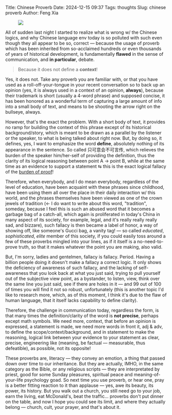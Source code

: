 Title: Chinese Proverb
Date: 2024-12-15 09:37
Tags: thoughts
Slug: chinese proverb
Author: Feng Xia

<figure class="col s12">
  <img src="images/DSC_3187.JPG"/>
</figure>


All of sudden last night I started to realize what is wrong w/ the
Chinese logics, and why Chinese language env today is so polluted with
such even though they all appear to be so, correct &mdash; because the
usage of proverb which has been inherited from so-acclaimed hundreds
or even thousands of years of historical development, is fundamentally
**flawed** in the sense of communication, and **in particular**,
debate.

> Because it does not define a **context**!

Yes, it does not. Take any proverb you are familiar with, or that you
have used as a roll-off-your-tongue in your recent conversation so to
back up an opinion (yes, it is always used in a context of an opinion,
**always**), because their trademark is short (usually a 4-word
phrase) and supposed concise, it has been honored as a wonderful term
of capturing a large amount of info into a small body of text, and
means to be shooting the arrow right on the bullseye, always.

However, that's the exact the problem. With a short body of text, it
provides no ramp for building the context of this phrase except of its
historical background/story, which is meant to be drawn as a parallel
by the listener or the speaker, to what is being talked about right
now. But, by doing so, it defines, yes, I want to emphasize the word
**define**, absolutely nothing of its appearance in the sentence. So
called 只可意会不可言传, which relieves the burden of the speaker
him/her-self of providing the definition, thus the clarity of its
logical reasoning between point A &rarr; point B, while at the same
time as an evidence to support a statement &lrarr; this is the exact
logical fallacy of the [burden of proof][2]!

Therefore, when everybody, and I do mean everybody, regardless of the
level of education, have been acquaint with these phrases since
childhood, have been using them all over the place in their daily
interaction w/ this world, and the phrases themselves have been viewed
as one of the crown jewels of tradition (&larr; I do want to write
about this word, "tradition", someday, because I feel this is such an
abused word that it becomes a garbage bag of a catch-all, which again
is proliferated in today's China in many aspect of its society, for
example, legal, and it's really really really sad, and bizzare), such
fallacy is then became a label of honor, a way of showing off, like
someone's Gucci bag, a vanity tag! &mdash; so called _educated_,
_sophisticated_, _elite_ member of this society, if you could easily
toss around a few of these proverbs mingled into your lines, as if it
itself is a no-need-to-prove truth, so that it makes whatever the
point you are making, also valid.

But, I'm sorry, ladies and gentelmen, fallacy is
fallacy. Period. Having a billion people doing it doesn't make a
fallacy a correct logic. It only shows the deficiency of awareness of
such fallacy, and the lacking of self-awareness that you look back at
what you just said, trying to pull yourself out of the subjective view
point, as a bystander, to listen, view, think over the same line you
just said, see if there are holes in it &mdash; and 99 out of 100 of
times you will find it not so robust, unfortunately (this is another
topic I'd like to research more, which, as of this moment, I think
it's due to the flaw of human language, that it itself lacks
capability to define clarity).

Therefore, the challenge in communication today, regardless the form,
is that many times the definition/clarity of the word is **not
precise**, perhaps except math symbols. We need more, context, that
before an opinion is expressed, a statement is made, we need more
words in front it, adj & adv, to define the scope/context/background,
and in statement to make the reasoning, logical link between your
evidence to your statement as clear, precise, engineering like
(meaning, be factual &mdash; measurable, thus defeatible), as
possible, not its opposite!

These proverbs are, literacy &mdash; they convey an emotion, a thing
that passed down over time to our inheritance. But they are actually,
IMHO, in the same category as the Bible, or any religious scripts
&mdash; they are interpretated by priest, good for some Sunday
pleasures, spiritual peace and meaning-of-your-life psychology
goad. So next time you use proverb, or hear one, pray is a better
fitting reaction to it than applause &mdash; yes, awe its beauty, its
power, its history. But you walk out a church, you still need go to
your job, earn the living, eat McDonald's, beat the
traffic... proverbs don't put dinner on the table, and now I hope you
could see its limit, and where they actually belong &mdash; church,
cult, your prayer, and that's about it.




[1]: https://en.wikipedia.org/wiki/Dialectical_logic
[2]: https://en.wikipedia.org/wiki/Burden_of_proof_(philosophy)
